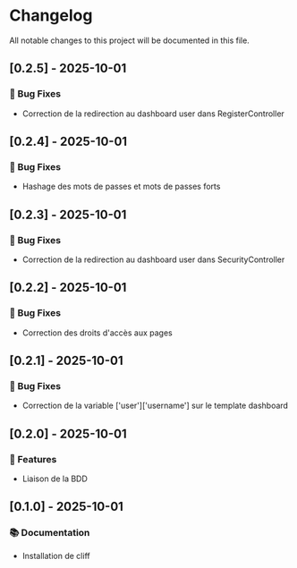 # Changelog

All notable changes to this project will be documented in this file.

## [0.2.5] - 2025-10-01

### 🐛 Bug Fixes

- Correction de la redirection au dashboard user dans RegisterController

## [0.2.4] - 2025-10-01

### 🐛 Bug Fixes

- Hashage des mots de passes et mots de passes forts

## [0.2.3] - 2025-10-01

### 🐛 Bug Fixes

- Correction de la redirection au dashboard user dans SecurityController

## [0.2.2] - 2025-10-01

### 🐛 Bug Fixes

- Correction des droits d'accès aux pages

## [0.2.1] - 2025-10-01

### 🐛 Bug Fixes

- Correction de la variable ['user']['username'] sur le template dashboard

## [0.2.0] - 2025-10-01

### 🚀 Features

- Liaison de la BDD

## [0.1.0] - 2025-10-01

### 📚 Documentation

- Installation de cliff

<!-- generated by git-cliff -->

